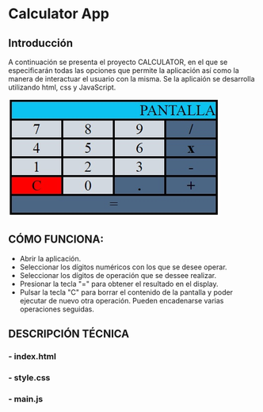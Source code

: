 # Calculator App

## Introducción
A continuación se presenta el proyecto CALCULATOR, en el que se especificarán todas las opciones que permite la aplicación así como la manera de interactuar el usuario con la misma. Se la aplicaión se desarrolla utilizando html, css y JavaScript.

![Alt Calculator](./calculator.jpg "Calculator App")

## CÓMO FUNCIONA:
- Abrir la aplicación.
- Seleccionar los dígitos numéricos con los que se desee operar.
- Seleccionar los dígitos de operación que se dessee realizar.
- Presionar la tecla "=" para obtener el resultado en el display.
- Pulsar la tecla "C" para borrar el contenido de la pantalla y poder ejecutar de nuevo otra operación.
Pueden encadenarse varias operaciones seguidas.

## DESCRIPCIÓN TÉCNICA

### - index.html

### - style.css

### - main.js